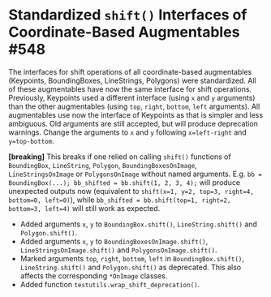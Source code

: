 # Standardized `shift()` Interfaces of Coordinate-Based Augmentables #548

The interfaces for shift operations of all coordinate-based
augmentables (Keypoints, BoundingBoxes, LineStrings, Polygons)
were standardized. All of these augmentables have now the same
interface for shift operations. Previously, Keypoints used
a different interface (using `x` and `y` arguments) than the
other augmentables (using `top`, `right`, `bottom`, `left`
arguments). All augmentables use now the interface of Keypoints
as that is simpler and less ambiguous. Old arguments are still
accepted, but will produce deprecation warnings. Change the
arguments to `x` and `y` following `x=left-right` and
`y=top-bottom`.

**[breaking]** This breaks if one relied on calling `shift()` functions of
`BoundingBox`, `LineString`, `Polygon`, `BoundingBoxesOnImage`,
`LineStringsOnImage` or `PolygonsOnImage` without named arguments.
E.g. `bb = BoundingBox(...); bb_shifted = bb.shift(1, 2, 3, 4);`
will produce unexpected outputs now (equivalent to
`shift(x=1, y=2, top=3, right=4, bottom=0, left=0)`),
while `bb_shifted = bb.shift(top=1, right=2, bottom=3, left=4)` will still
work as expected.

* Added arguments `x`, `y` to `BoundingBox.shift()`, `LineString.shift()`
  and `Polygon.shift()`.
* Added arguments `x`, `y` to `BoundingBoxesOnImage.shift()`,
  `LineStringsOnImage.shift()` and `PolygonsOnImage.shift()`.
* Marked arguments `top`, `right`, `bottom`, `left` in
  `BoundingBox.shift()`, `LineString.shift()` and `Polygon.shift()`
  as deprecated. This also affects the corresponding `*OnImage`
  classes.
* Added function `testutils.wrap_shift_deprecation()`.
